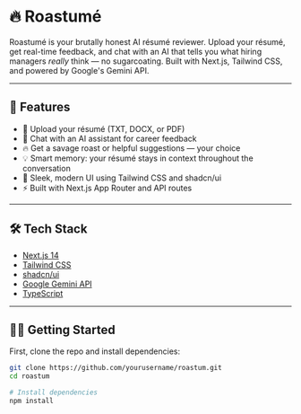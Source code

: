 # 🔥 Roastumé

Roastumé is your brutally honest AI résumé reviewer. Upload your résumé, get real-time feedback, and chat with an AI that tells you what hiring managers *really* think — no sugarcoating. Built with Next.js, Tailwind CSS, and powered by Google's Gemini API.

---

## 🚀 Features

- 📝 Upload your résumé (TXT, DOCX, or PDF)
- 🤖 Chat with an AI assistant for career feedback
- 🔥 Get a savage roast or helpful suggestions — your choice
- 💡 Smart memory: your résumé stays in context throughout the conversation
- 🎨 Sleek, modern UI using Tailwind CSS and shadcn/ui
- ⚡ Built with Next.js App Router and API routes

---

## 🛠 Tech Stack

- [Next.js 14](https://nextjs.org)
- [Tailwind CSS](https://tailwindcss.com)
- [shadcn/ui](https://ui.shadcn.com)
- [Google Gemini API](https://makersuite.google.com/app)
- [TypeScript](https://www.typescriptlang.org)

---

## 🧑‍💻 Getting Started

First, clone the repo and install dependencies:

```bash
git clone https://github.com/yourusername/roastum.git
cd roastum

# Install dependencies
npm install
